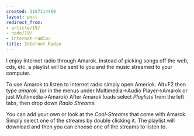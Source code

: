 ```yaml
---
created: 1187114460
layout: post
redirect_from:
- article/19/
- node/19/
- internet-radio/
title: Internet Radio
---
```

I enjoy Internet radio through Amarok. Instead of picking songs off the web, cds, etc. a playlist will be sent to you and the music streamed to your computer.

To use Amarok to listen to Internet radio simply open Ameriok. Alt+F2 then type <i>amarok</i>. (or in the menus under Multimedia->Audio Player->Amarok or just Multimedia->Amarok) After Amarok loads select <i>Playlists</i> from the left tabs, then drop down <i>Radio Streams</i>.

You can add your own or look at the <i>Cool-Streams</i> that come with Amarok. Simply select one of the streams by double clicking it. The playlist will download and then you can choose one of the streams to listen to.
